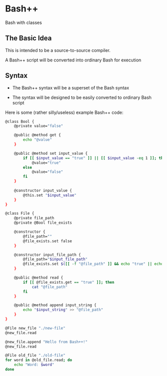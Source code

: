 # Bash++

Bash with classes

## The Basic Idea

This is intended to be a source-to-source compiler.

A Bash++ script will be converted into ordinary Bash for execution

## Syntax

 - The Bash++ syntax will be a superset of the Bash syntax

 - The syntax will be designed to be easily converted to ordinary Bash script

Here is some (rather silly/useless) example Bash++ code:

```sh
@class Bool {
	@private value="false"

	@public @method get {
		echo "@value"
	}

	@public @method set input_value {
		if [[ $input_value == "true" ]] || [[ $input_value -eq 1 ]]; then
			@value="true"
		else
			@value="false"
		fi
	}
	
	@constructor input_value {
		@this.set "$input_value"
	}
}

@class File {
	@private file_path
	@private @Bool file_exists

	@constructor {
		@file_path=""
		@file_exists.set false
	}

	@constructor input_file_path {
		@file_path="$input_file_path"
		@file_exists.set $([[ -f "@file_path" ]] && echo "true" || echo "false")
	}

	@public @method read {
		if [[ @file_exists.get == "true" ]]; then
			cat "@file_path"
		fi
	}

	@public @method append input_string {
		echo "$input_string" >> "@file_path"
	}
}

@File new_file "./new-file"
@new_file.read

@new_file.append "Hello from Bash++!"
@new_file.read

@File old_file "./old-file"
for word in @old_file.read; do
	echo "Word: $word"
done
```
